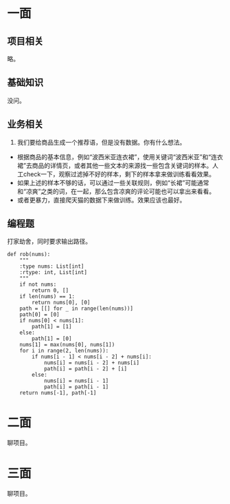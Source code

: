 # 一面
## 项目相关
略。
## 基础知识
没问。
## 业务相关
1. 我们要给商品生成一个推荐语，但是没有数据。你有什么想法。
- 根据商品的基本信息，例如“波西米亚连衣裙”，使用关键词“波西米亚”和“连衣裙”去商品的详情页，或者其他一些文本的来源找一些包含关键词的样本。人工check一下，观察过滤掉不好的样本，剩下的样本拿来做训练看看效果。
- 如果上述的样本不够的话，可以通过一些关联规则，例如“长裙”可能通常和“凉爽”之类的词，在一起，那么包含凉爽的评论可能也可以拿出来看看。
- 或者更暴力，直接爬天猫的数据下来做训练。效果应该也最好。

## 编程题
打家劫舍，同时要求输出路径。

```
def rob(nums):
    """
    :type nums: List[int]
    :rtype: int, List[int]
    """
    if not nums:
        return 0, []
    if len(nums) == 1:
        return nums[0], [0]
    path = [[] for _ in range(len(nums))]
    path[0] = [0]
    if nums[0] < nums[1]:
        path[1] = [1]
    else:
        path[1] = [0]
    nums[1] = max(nums[0], nums[1])
    for i in range(2, len(nums)):
        if nums[i - 1] < nums[i - 2] + nums[i]:
            nums[i] = nums[i - 2] + nums[i]
            path[i] = path[i - 2] + [i]
        else:
            nums[i] = nums[i - 1]
            path[i] = path[i - 1]
    return nums[-1], path[-1]
```


# 二面
聊项目。

# 三面
聊项目。